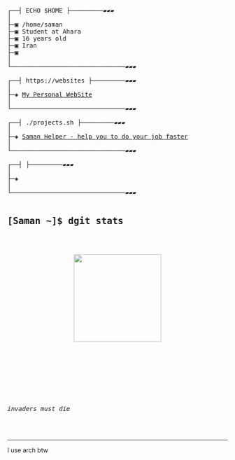 <pre>
┌──┤ ECHO $HOME ├─────────▰▰▰
│
├─▣ /home/saman
├─▣ Student at Ahara
├─▣ 16 years old
├─▣ Iran
├─▣ 
│
└───────────────────────────────▰▰▰

┌──┤ https://websites ├─────────▰▰▰
│
├─◈ <a href="" target="_blank">My Personal WebSite</a>
│
└───────────────────────────────▰▰▰

┌──┤ ./projects.sh ├─────────▰▰▰
│
├─◈ <a href="" target="_blank">Saman Helper - help you to do your job faster</a>
│
└───────────────────────────────▰▰▰

┌──┤ ├─────────▰▰▰
│
├─◈ 
│
└───────────────────────────────▰▰▰

<h2>[Saman ~]$ dgit stats</h2>
<p align="center">
<img height="200px" src="https://github-readme-stats.vercel.app/api?username=saman148&hide_border=true&show_icons=true&count_private=true&theme=midnight-purple&bg_color=151515">
<br>
<img title="" src="https://github-readme-activity-graph.vercel.app/graph?username=saman148&theme=nightowl"/>
<br>
  
</p>

<h6>invaders must die</h6>
</pre>
---
I use arch btw
